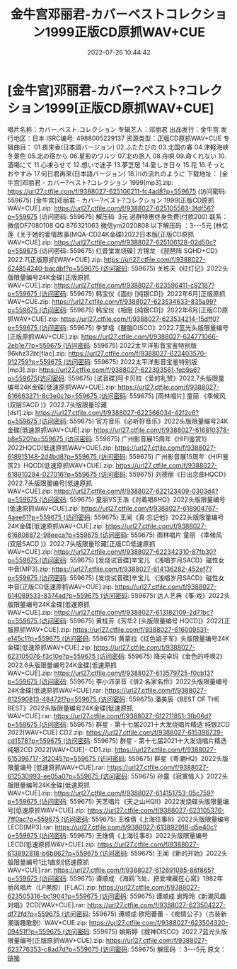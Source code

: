 ﻿---
title: 金牛宫邓丽君-カバーベストコレクション1999正版CD原抓WAV+CUE
date: 2022-07-26 10:44:42
categories: 新碟专辑、稀有等精品
tags: 华语中文
---
# [金牛宫]邓丽君-カバー?ベスト?コレクション1999[正版CD原抓WAV+CUE]

唱片名称：カバー.ベスト.コレクション
专辑艺人：邓丽君
出品发行：金牛宫
发行地区：日本
ISRC编号: 4988005229137
资源类型：正版CD原抓WAV+CUE
专辑曲目：
01.夜來香(日本語バージョン)
02.ふたたびの
03.北国の春
04.津軽海峡冬景色
05.北の宿から
06.星影のワルツ
07.北の旅人
08.舟唄
09.命くれない
10.酒場にて
11.心凍らせて
12.想いで迷子
13.夢芝居
14.愛しき日々
15.花
16.そっとおやすみ
17.何日君再來(日本語バージョン)
18.川の流れのように
下载地址：
[金牛宫]邓丽君 - カバー?ベスト?コレクション 1999[mp3].zip:
https://url27.ctfile.com/f/9388027-625106211-fc4ad8?p=559675
(访问密码: 559675)
[金牛宫]邓丽君 - カバー?ベスト?コレクション
1999[正版CD原抓WAV+CUE].zip:
https://url27.ctfile.com/f/9388027-625105563-3fdf56?p=559675
(访问密码: 559675)
解压码  3元
进群特惠终身免费(付款200)
联系：微信DF7080108 QQ 876321063 微信ym2020808
以下解压码 ：3---5元
[林忆莲《关于她的爱情故事(MQA-CD24K金碟)2022日本版[正版CD原抓WAV+CUE].zip: https://url27.ctfile.com/f/9388027-625106128-02d50c?p=559675
(访问密码: 559675)
红音堂发烧碟] 方锦龙 《琵琶阵
SQHD+CD》2022.7[正版原抓[WAV+CUE].zip: https://url27.ctfile.com/f/9388027-624854240-bacdbf?p=559675 (访问密码:
559675)
关栋天《红灯记》2022头版限量编号24K金碟[正版原抓WAV+CUE].zip: https://url27.ctfile.com/f/9388027-623596411-c92187?p=559675 (访问密码:
559675)
韩宝仪《面纱 [纯银CD]》2022年6月[正版原抓WAV+CUE.zip: https://url27.ctfile.com/f/9388027-623534633-835a99?p=559675 (访问密码:
559675)
韩宝仪《相思 [纯银CD]》2022年6月[正版CD原抓WAV+CUE].zip: https://url27.ctfile.com/f/9388027-623534214-15dff0?p=559675 (访问密码:
559675)
李梦瑶《醒脑DISCO》2022.7蓝光头版限量编号[正版原抓WAV+CUE].zip: https://url27.ctfile.com/f/9388027-624771066-2eb1e7?p=559675 (访问密码:
559675)
2022太平洋影音宝鉴特别版96khz32bt[flac].zip: https://url27.ctfile.com/f/9388027-622403570-912759?p=559675 (访问密码:
559675)
2022太平洋影音宝鉴特别版[mp3].zip: https://url27.ctfile.com/f/9388027-622393561-feb9a6?p=559675(访问密码:
559675)
[试音碟]阿卡贝拉《爱的礼赞》2022.7头版限量编号24K金碟[低速原抓WAV+CUE].zip: https://url27.ctfile.com/f/9388027-616663271-8c3e0c?p=559675 (访问密码:
559675)
[雨林唱片] 童丽 《季候风 (双层SACD
)》2022.7头版限量珍藏[dsf].zip: https://url27.ctfile.com/f/9388027-622366034-42f2c6?p=559675 (访问密码:
559675)
官方音乐《必听好音乐》2022头版限量编号24K金碟[低速原抓WAV+CUE].zip: https://url27.ctfile.com/f/9388027-616810378-b8e520?p=559675 (访问密码:
559675)
广州影音展15周年《HIFI鉴赏1》2022HQCD[低速原抓WAV+CUE].zip: https://url27.ctfile.com/f/9388027-618915148-2d4bd8?p=559675 (访问密码:
559675)
广州影音展15周年《HIFI鉴赏2》HQCD[低速原抓WAV+CUE].zip: https://url27.ctfile.com/f/9388027-618910294-027016?p=559675 (访问密码:
559675)
刘德丽《日出恋曲HQCD》2022.7头版限量编号[低速原抓WAV+CUE].zip: https://url27.ctfile.com/f/9388027-622123409-0303d4?p=559675 (访问密码:
559675)
童丽VS王浩《对着唱8HQ》2022头版限量编号[低速原抓WAV+CUE].zip: https://url27.ctfile.com/f/9388027-618904767-4aee61?p=559675 (访问密码:
559675)
王闻《真·忘记他》2022头版限量编号24K金碟[低速原抓WAV+CUE].zip: https://url27.ctfile.com/f/9388027-616808872-98eeca?p=559675 (访问密码:
559675)
雨林唱片 童丽 《季候风 (双层SACD
)》2022.7头版限量珍藏[正版CD低速原抓WAV+CUE].zip: https://url27.ctfile.com/f/9388027-622342310-87fb30?p=559675 (访问密码:
559675)
[发烧试音碟]辛宝儿 《浅唱岁月SACD》磁性女中音[MP3].zip: https://url27.ctfile.com/f/9388027-614136282-452ef7?p=559675 (访问密码:
559675)
[发烧试音碟]辛宝儿
《浅唱岁月SACD》磁性女中音[正版CD低速原抓WAV+CUE].zip: https://url27.ctfile.com/f/9388027-614089533-8374ad?p=559675 (访问密码:
559675)
达人艺典《筝·戏》2022头版限量编号24K金碟[低速原抓WAV+CUE].zip: https://url27.ctfile.com/f/9388027-613182109-2d71bc?p=559675 (访问密码:
559675)
黄桂芳《芳华2 [头版限量编号
HQCD]》2022[正版原抓WAV+CUE].zip: https://url27.ctfile.com/f/9388027-616009531-e145c1?p=559675 (访问密码:
559675)
黄蒙拉《红色娘子军》头版限量编号24K金碟[低速原抓WAV+CUE].zip: https://url27.ctfile.com/f/9388027-623105076-f3c10e?p=559675 (访问密码:
559675)
降央卓玛《金色的呼唤2》2022.6头版限量编号24K金碟[低速原抓WAV+CUE].zip: https://url27.ctfile.com/f/9388027-613579725-f0cb13?p=559675 (访问密码:
559675)
李小沛录音《俳2·名家名伶》2022头版限量编号24K金碟[低速原抓WAV+CUE].rar: https://url27.ctfile.com/f/9388027-612590813-48472f?p=559675 (访问密码:
559675)
潘美辰《BEST OF THE
BEST》2022头版限量编号24K金碟[低速原抓WAV+CUE].rar: https://url27.ctfile.com/f/9388027-612711851-3fb06d?p=559675 (访问密码:
559675)
群星 - 第十七届2021十大发烧唱片精选 纯银2CD 2022[WAV+CUE]
CD2.zip: https://url27.ctfile.com/f/9388027-615396729-cd1578?p=559675 (访问密码:
559675)
群星 - 第十七届2021十大发烧唱片精选 纯银2CD 2022[WAV+CUE]-
CD1.zip: https://url27.ctfile.com/f/9388027-615396717-3f2045?p=559675 (访问密码:
559675)
群星《粤潮HQ》2022头版限量编号
[低速原抓WAV+CUE].rar: https://url27.ctfile.com/f/9388027-612530993-ee05a0?p=559675 (访问密码:
559675)
孙露《寂寞情人》2022头版限量编号24K金碟[低速原抓WAV+CUE].zip: https://url27.ctfile.com/f/9388027-614151753-05c759?p=559675 (访问密码:
559675)
天艺唱片《天之山HQII》2022发烧碟头版限量编号[低速原抓WAV+CUE].zip: https://url27.ctfile.com/f/9388027-623105376-7ff0ac?p=559675 (访问密码:
559675)
王维倩《上海往事8》2022头版限量编号LECD[MP3].rar: https://url27.ctfile.com/f/9388027-613892918-d5e40c?p=559675 (访问密码:
559675)
王维倩《上海往事8》2022头版限量编号LECD[低速原抓WAV+CUE].zip: https://url27.ctfile.com/f/9388027-613892818-b6b862?p=559675 (访问密码:
559675)
王闻《新的开始》2022头版限量编号1比1直刻[低速原抓WAV+CUE].rar: https://url27.ctfile.com/f/9388027-612691085-86f865?p=559675 (访问密码:
559675)
谭顺成 《海鸥飞处、把爱埋藏在心窝》1982年
丽风唱片（LP黒胶）[FLAC].zip: https://url27.ctfile.com/f/9388027-623505316-bc1904?p=559675 (访问密码:
559675)
谭顺成 谢玲玲《新潮风趣对唱》2CD[WAV+CUE].rar: https://url27.ctfile.com/f/9388027-623504227-df72fd?p=559675 (访问密码:
559675)
谭顺成·欧阳蕾蕾 -《痴情公子》（古装新潮谐趣歌剧）WAV+CUE.zip: https://url27.ctfile.com/f/9388027-623504320-09451f?p=559675 (访问密码:
559675)
姚斯婷《提神DISCO》2022.7蓝光头版限量编号[正版原抓WAV+CUE].zip: https://url27.ctfile.com/f/9388027-623776353-c8ad7d?p=559675 (访问密码:
559675)
解压码 ：3---5元
原文：[链接](https://blog.sina.com.cn/s/blog_1647c7e7601030ykb.html)